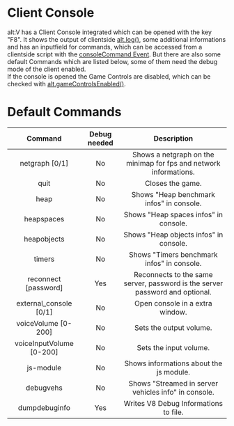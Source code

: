 # Client Console

alt:V has a Client Console integrated which can be opened with the key "F8". It shows the output of clientside [alt.log()](https://docs.altv.mp/js/api/alt-client.html#_altmp_altv_types_alt_client_log), some additional informations and has an inputfield for commands, which can be accessed from a clientside script with the [consoleCommand Event](https://docs.altv.mp/js/api/alt-client.IClientEvent.html#_altmp_altv_types_alt_client_IClientEvent_consoleCommand). But there are also some default Commands which are listed below, some of them need the debug mode of the client enabled.<br>
If the console is opened the Game Controls are disabled, which can be checked with [alt.gameControlsEnabled()](https://docs.altv.mp/js/api/alt-client.html#_altmp_altv_types_alt_client_gameControlsEnabled).


# Default Commands

|       Command         |               Debug needed            |            Description           |
| :-------------------: | :-----------------------------------: |:-------------------------------: |
| netgraph [0/1]            | No            |   Shows a netgraph on the minimap for fps and network informations.               |
| quit                      | No            |   Closes the game.                                                                |
| heap                      | No            |   Shows "Heap benchmark infos" in console.                                        |
| heapspaces                | No            |   Shows "Heap spaces infos" in console.                                           |
| heapobjects               | No            |   Shows "Heap objects infos" in console.                                          |
| timers                    | No            |   Shows "Timers benchmark infos" in console.                                      |
| reconnect [password]      | Yes           |   Reconnects to the same server, password is the server password and optional.    |
| external_console [0/1]    | No            |   Open console in a extra window.                                                 |
| voiceVolume [0-200]       | No            |   Sets the output volume.                                                         |
| voiceInputVolume [0-200]  | No            |   Sets the input volume.                                                          |
| js-module                 | No            |   Shows informations about the js module.                                         |
| debugvehs                 | No            |   Shows "Streamed in server vehicles info" in console.                            |
| dumpdebuginfo             | Yes           |   Writes V8 Debug Informations to file.                                           |
